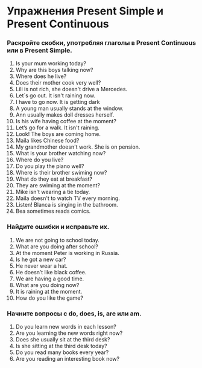 # Упражнения Present Simple и Present Continuous

### Раскройте скобки, употребляя глаголы в Present Continuous или в Present Simple.

1. Is your mum working today?
2. Why are this boys talking now?
3. Where does he live?
4. Does their mother cook very well?
5. Lili is not rich, she doesn't drive a Mercedes.
6. Let´s go out. It isn't raining now.
7. I have to go now. It is getting dark
8. A young man usually stands at the window.
9. Ann usually makes doll dresses herself.
10. Is his wife having coffee at the moment?
11. Let’s go for a walk. It isn't raining.
12. Look! The boys are coming home.
13. Maila likes Chinese food?
14. My grandmother doesn't work. She is on pension.
15. What is your brother watching now?
16. Where do you live?
17. Do you play the piano well?
18. Where is their brother swiming now?
19. What do they eat at breakfast?
20. They are swiming at the moment?
21. Mike isn't wearing a tie today.
22. Maila doesn't to watch TV every morning.
23. Listen! Blanca is singing in the bathroom.
24. Bea sometimes reads comics.

### Найдите ошибки и исправьте их.
1. We are not going to school today. 
2. What are you doing after school? 
3. At the moment Peter is working in Russia. 
4. Is he got a new car?  
5. He never wear a hat. 
6. He doesn’t like black coffee. 
7. We are having a good time.  
8. What are you doing now? 
9. It is raining at the moment.
10. How do you like the game?

### Начните вопросы с do, does, is, are или am. 

1. Do you learn new words in each lesson?
2. Are you learning the new words right now?
3. Does she usually sit at the third desk?
4. Is she sitting at the third desk today?
5. Do you read many books every year?
6. Are you reading an interesting book now?
